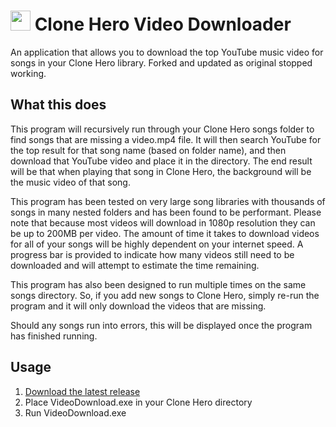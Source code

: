 <img src="https://github.com/jshackles/CloneHeroVideoDownloader/raw/master/assets/icon.png" width="32" height="32"></img> Clone Hero Video Downloader
===========
An application that allows you to download the top YouTube music video for songs in your Clone Hero library.
Forked and updated as original stopped working. 

What this does
-------
This program will recursively run through your Clone Hero songs folder to find songs that are missing a video.mp4 file.  It will then search YouTube for the top result for that song name (based on folder name), and then download that YouTube video and place it in the directory. The end result will be that when playing that song in Clone Hero, the background will be the music video of that song.

This program has been tested on very large song libraries with thousands of songs in many nested folders and has been found to be performant.  Please note that because most videos will download in 1080p resolution they can be up to 200MB per video.  The amount of time it takes to download videos for all of your songs will be highly dependent on your internet speed.  A progress bar is provided to indicate how many videos still need to be downloaded and will attempt to estimate the time remaining.

This program has also been designed to run multiple times on the same songs directory.  So, if you add new songs to Clone Hero, simply re-run the program and it will only download the videos that are missing.

Should any songs run into errors, this will be displayed once the program has finished running.

Usage
-------
1. [Download the latest release](https://github.com/stripedew/CloneHeroVideoDownloader/releases/latest)
2. Place VideoDownload.exe in your Clone Hero directory
3. Run VideoDownload.exe
